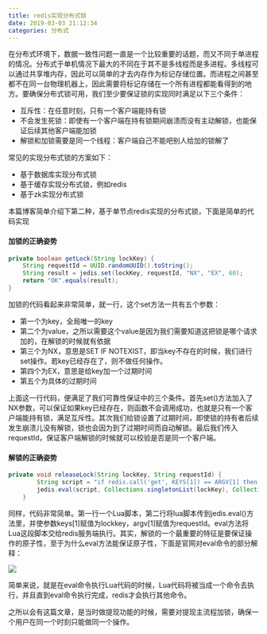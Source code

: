 ```yaml
---
title: redis实现分布式锁
date: 2019-03-03 21:12:34
categories: 分布式
---
```


在分布式环境下，数据一致性问题一直是一个比较重要的话题，而又不同于单进程的情况。分布式于单机情况下最大的不同在于其不是多线程而是多进程。多线程可以通过共享堆内存，因此可以简单的才去内存作为标记存储位置。而进程之间甚至都不在同一台物理机器上，因此需要将标记存储在一个所有进程都能看得到的地方。要确保分布式锁可用，我们至少要保证锁的实现同时满足以下三个条件：

- 互斥性：在任意时刻，只有一个客户端能持有锁
- 不会发生死锁：即使有一个客户端在持有锁期间崩溃而没有主动解锁，也能保证后续其他客户端能加锁
- 解锁和加锁需要是同一个线程：客户端自己不能吧别人给加的锁解了

常见的实现分布式锁的方案如下：

- 基于数据库实现分布式锁
- 基于缓存实现分布式锁，例如redis
- 基于zk实现分布式锁

本篇博客简单介绍下第二种，基于单节点redis实现的分布式锁，下面是简单的代码实现

#### 加锁的正确姿势

```java
private boolean getLock(String lockKey) {
    String requestId = UUID.randomUUID().toString();
    String result = jedis.set(lockKey, requestId, "NX", "EX", 60);
    return "OK".equals(result);
}
```

加锁的代码看起来非常简单，就一行，这个set方法一共有五个参数：

- 第一个为key，全局唯一的key
- 第二个为value，之所以需要这个value是因为我们需要知道这把锁是哪个请求加的，在解锁的时候就有依据
- 第三个为NX，意思是SET IF NOTEXIST，即当key不存在的时候，我们进行set操作。若key已经存在了，则不做任何操作。
- 第四个为EX，意思是给key加一个过期时间
- 第五个为具体的过期时间

上面这一行代码，便满足了我们可靠性保证中的三个条件。首先set()方法加入了NX参数，可以保证如果key已经存在，则函数不会调用成功，也就是只有一个客户端能持有锁，满足互斥性。其次我们给锁设置了过期时间，即使锁的持有者后续发生崩溃儿没有解锁，锁也会因为到了过期时间而自动解锁。最后我们传入requestId，保证客户端解锁的时候就可以校验是否是同一个客户端。

#### 解锁的正确姿势

```java
private void releaseLock(String lockKey, String requestId) {
        String script = "if redis.call('get', KEYS[1]) == ARGV[1] then return redis.call('del', KEYS[1]) else return 0 end";
        jedis.eval(script, Collections.singletonList(lockKey), Collections.singletonList(requestId));
    }
```

同样，代码非常简单。第一行一个Lua脚本，第二行将lua脚本传到jedis.eval()方法里，并使参数keys[1]赋值为lockkey，argv[1]赋值为requestId。eval方法将Lua这段脚本交给redis服务端执行。其实，解锁的一个最重要的特征是要保证操作的原子性，至于为什么eval方法能保证原子性，下面是官网对eval命令的部分解释：

<img src="redis.png">

简单来说，就是在eval命令执行Lua代码的时候，Lua代码将被当成一个命令去执行，并且直到eval命令执行完成，redis才会执行其他命令。

之所以会有这篇文章，是当时做提现功能的时候，需要对提现主流程加锁，确保一个用户在同一个时刻只能做同一个操作。

